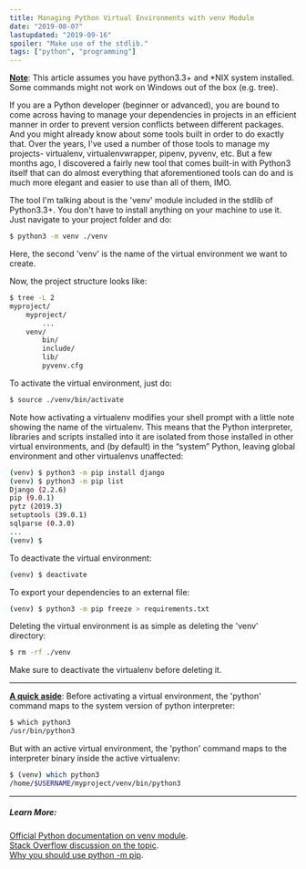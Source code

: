 ```yaml
---
title: Managing Python Virtual Environments with venv Module
date: "2019-08-07"
lastupdated: "2019-09-16"
spoiler: "Make use of the stdlib."
tags: ["python", "programming"]
---
```


<u>**Note**</u>: This article assumes you have python3.3+ and \*NIX system installed. Some commands might not work on Windows out of the box (e.g. tree).

If you are a Python developer (beginner or advanced), you are bound to come across having to manage your dependencies in projects in an efficient manner in order to prevent version conflicts between different packages. And you might already know about some tools built in order to do exactly that. Over the years, I've used a number of those tools to manage my projects- virtualenv, virtualenvwrapper, pipenv, pyvenv, etc. But a few months ago, I discovered a fairly new tool that comes built-in with Python3 itself that can do almost everything that aforementioned tools can do and is much more elegant and easier to use than all of them, IMO.

The tool I'm talking about is the 'venv' module included in the stdlib of Python3.3+. You don't have to install anything on your machine to use it. Just navigate to your project folder and do:

```bash
$ python3 -m venv ./venv
```

Here, the second 'venv' is the name of the virtual environment we want to create.

Now, the project structure looks like:

```bash
$ tree -L 2
myproject/
	myproject/
		...
	venv/
		bin/
		include/
		lib/
		pyvenv.cfg
```

To activate the virtual environment, just do:

```bash
$ source ./venv/bin/activate
```

Note how activating a virtualenv modifies your shell prompt with a little note showing the name of the virtualenv. This means that the Python interpreter, libraries and scripts installed into it are isolated from those installed in other virtual environments, and (by default) in the “system” Python, leaving global environment and other virtualenvs unaffected:

```bash
(venv) $ python3 -m pip install django
(venv) $ python3 -m pip list
Django (2.2.6)
pip (9.0.1)
pytz (2019.3)
setuptools (39.0.1)
sqlparse (0.3.0)
...
(venv) $
```

To deactivate the virtual environment:

```bash
(venv) $ deactivate
```

To export your dependencies to an external file:

```bash
(venv) $ python3 -m pip freeze > requirements.txt
```

Deleting the virtual environment is as simple as deleting the 'venv' directory:

```bash
$ rm -rf ./venv
```

Make sure to deactivate the virtualenv before deleting it.

---

<u>**A quick aside**</u>: Before activating a virtual environment, the 'python' command maps to the system version of python interpreter:

```bash
$ which python3
/usr/bin/python3
```

But with an active virtual environment, the 'python' command maps to the interpreter binary inside the active virtualenv:

```bash
$ (venv) which python3
/home/$USERNAME/myproject/venv/bin/python3
```

---

##### Learn More:

[Official Python documentation on venv module](https://docs.python.org/3/library/venv.html).  
[Stack Overflow discussion on the topic](https://stackoverflow.com/questions/41573587/what-is-the-difference-between-venv-pyvenv-pyenv-virtualenv-virtualenvwrappe).  
[Why you should use python -m pip](https://snarky.ca/why-you-should-use-python-m-pip/).
